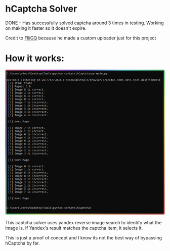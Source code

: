# hCaptcha Solver
DONE - Has successfully solved captcha around 3 times in testing. Working on making it faster so it doesn't expire.

Credit to <a href="https://github.com/FliiGQ">FliiGQ</a> because he made a custom uploader just for this project

# How it works:

![Screenshot](cmd_6snicOamnT.png)

This captcha solver uses yandex reverse image search to identify what the image is. If Yandex's result matches the captcha item, it selects it.

This is just a proof of concept and I know its not the best way of bypassing hCaptcha by far.
